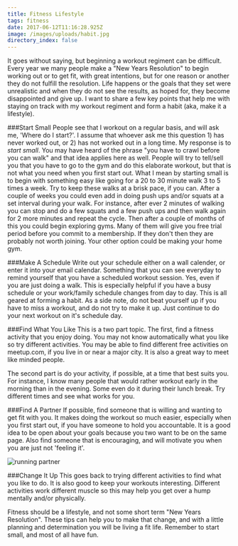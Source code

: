 ```yaml
---
title: Fitness Lifestyle
tags: fitness
date: 2017-06-12T11:16:28.925Z
image: /images/uploads/habit.jpg
directory_index: false
---
```

It goes without saying, but beginning a workout regiment can be difficult. Every year we many people make a "New Years Resolution" to begin working out or to get fit, with great intentions, but for one reason or another they do not fulfill the resolution. Life happens or the goals that they set were unrealistic and when they do not see the results, as hoped for, they become disappointed and give up. I want to share a few key points that help me with staying on track with my workout regiment and form a habit (aka, make it a lifestyle).

###Start Small
People see that I workout on a regular basis, and will ask me, 'Where do I start?'. I assume that whoever ask me this question 1) has never worked out, or 2) has not worked out in a long time. My response is to *start small*. You may have heard of the phrase "you have to crawl before you can walk" and that idea applies here as well. People will try to tell/sell you that you have to go to the gym and do this elaborate workout, but that is not what you need when you first start out. What I mean by starting small is to begin with something easy like going for a 20 to 30 minute walk 3 to 5 times a week. Try to keep these walks at a brisk pace, if you can. After a couple of weeks you could even add in doing push ups and/or squats at a set interval during your walk. For instance, after ever 2 minutes of walking you can stop and do a few squats and a few push ups and then walk again for 2 more minutes and repeat the cycle. Then after a couple of months of this you could begin exploring gyms. Many of them will give you free trial period before you commit to a membership. If they don't then they are probably not worth joining. Your other option could be making your home gym.

###Make A Schedule
Write out your schedule either on a wall calender, or enter it into your email calendar. Something that you can see everyday to remind yourself that you have a scheduled workout session. Yes, even if you are just doing a walk. This is especially helpful if you have a busy schedule or your work/family schedule changes from day to day. This is all geared at forming a habit. As a side note, do not beat yourself up if you have to miss a workout, and do not try to make it up. Just continue to do your next workout on it's schedule day.

###Find What You Like
This is a two part topic. The first, find a fitness activity that you enjoy doing. You may not know automatically what you like so try different activities. You may be able to find different free activities on meetup.com, if you live in or near a major city. It is also a great way to meet like minded people.

The second part is do your activity, if possible, at a time that best suits you. For instance, I know many people that would rather workout early in the morning than in the evening. Some even do it during their lunch break. Try different times and see what works for you.

###Find A Partner
If possible, find someone that is willing and wanting to get fit with you. It makes doing the workout so much easier, especially when you first start out, if you have someone to hold you accountable. It is a good idea to be open about your goals because you two want to be on the same page. Also find someone that is encouraging, and will motivate you when you are just not 'feeling it'. 

![running partner](/images/uploads/running_partner.jpg)

###Change It Up
This goes back to trying different activities to find what you like to do. It is also good to keep your workouts interesting. Different activities work different muscle so this may help you get over a hump mentally and/or physically.

Fitness should be a lifestyle, and not some short term "New Years Resolution". These tips can help you to make that change, and with a little planning and determination you will be living a fit life. Remember to start small, and most of all have fun.

